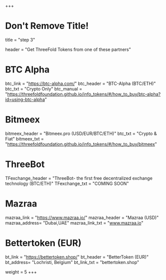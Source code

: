 +++
# Don't Remove Title!
title = "step 3"



header = "Get ThreeFold Tokens from one of these partners"

# BTC Alpha
btc_link = "https://btc-alpha.com/"
btc_header = "BTC-Alpha (BTC/ETH)"
btc_txt = "Crypto Only"
btc_manual = "https://threefoldfoundation.github.io/info_tokens/#/how_to_buy/btc-alpha?id=using-btc-alpha"

# Bitmeex
bitmeex_header = "Bitmeex.pro (USD/EUR/BTC/ETH)"
btc_txt = "Crypto & Fiat"
bitmeex_txt = "https://threefoldfoundation.github.io/info_tokens/#/how_to_buy/bitmeex"

# ThreeBot
TFexchange_header = "ThreeBot- the first free decentralized exchange technology (BTC/ETH)"
TFexchange_txt = "COMING SOON"

# Mazraa
mazraa_link = "https://www.mazraa.io/"
mazraa_header = "Mazraa (USD)"
mazraa_address= "Dubai,UAE"
mazraa_link_txt = "www.mazraa.io"

# Bettertoken (EUR)
bt_link = "https://bettertoken.shop/"
bt_header = "BetterToken (EUR)"
bt_address= "Lochristi, Belgium"
bt_link_txt = "bettertoken.shop"

weight = 5
+++
